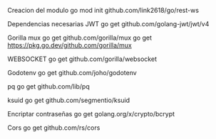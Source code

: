 Creacion del modulo
go mod init github.com/link2618/go/rest-ws

Dependencias necesarias 
JWT
go get github.com/golang-jwt/jwt/v4

Gorilla mux
go get github.com/gorilla/mux
go get https://pkg.go.dev/github.com/gorilla/mux

WEBSOCKET
go get github.com/gorilla/websocket

Godotenv
go get github.com/joho/godotenv 

pq
go get github.com/lib/pq

ksuid
go get github.com/segmentio/ksuid

Encriptar contraseñas
go get golang.org/x/crypto/bcrypt

Cors
go get github.com/rs/cors